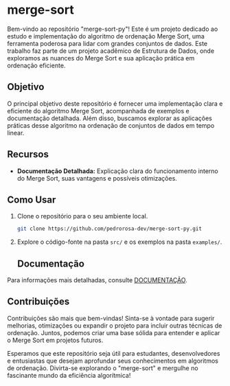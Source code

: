 # merge-sort

Bem-vindo ao repositório "merge-sort-py"! Este é um projeto dedicado ao estudo e implementação do algoritmo de ordenação Merge Sort, uma ferramenta poderosa para lidar com grandes conjuntos de dados. Este trabalho faz parte de um projeto acadêmico de Estrutura de Dados, onde exploramos as nuances do Merge Sort e sua aplicação prática em ordenação eficiente.

## Objetivo

O principal objetivo deste repositório é fornecer uma implementação clara e eficiente do algoritmo Merge Sort, acompanhada de exemplos e documentação detalhada. Além disso, buscamos explorar as aplicações práticas desse algoritmo na ordenação de conjuntos de dados em tempo linear.

## Recursos

- **Documentação Detalhada:** Explicação clara do funcionamento interno do Merge Sort, suas vantagens e possíveis otimizações.


## Como Usar

1. Clone o repositório para o seu ambiente local.

   ```bash
   git clone https://github.com/pedrorosa-dev/merge-sort-py.git
   ```

2. Explore o código-fonte na pasta `src/` e os exemplos na pasta `examples/`.

   ## Documentação

Para informações mais detalhadas, consulte [DOCUMENTAÇÃO](./docs/docs.md).

## Contribuições

Contribuições são mais que bem-vindas! Sinta-se à vontade para sugerir melhorias, otimizações ou expandir o projeto para incluir outras técnicas de ordenação. Juntos, podemos criar uma base sólida para entender e aplicar o Merge Sort em projetos futuros.

Esperamos que este repositório seja útil para estudantes, desenvolvedores e entusiastas que desejam aprofundar seus conhecimentos em algoritmos de ordenação. Divirta-se explorando o "merge-sort" e mergulhe no fascinante mundo da eficiência algorítmica!
